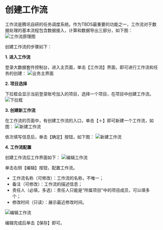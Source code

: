 
# 创建工作流
工作流是腾讯自研的任务调度系统。作为TBDS最重要的功能之一，工作流对于数据处理的基本流程包含数据接入，计算和数据导出三部分，如下图：
![工作流原理图](https://i.imgur.com/dYZ9YTq.png)

创建工作流的步骤如下：

**1. 进入工作流**

登录大数据套件控制台，进入主页面，单击【工作流】界面，即可进行工作流和任务的创建：
![业务主界面](https://i.imgur.com/u7nndSQ.png)

**2. 项目选择**

下拉框会显示当前登录账号加入的项目，选择一个项目，在项目中创建工作流。
![下拉框](https://i.imgur.com/tdnFsvP.png)

**3. 创建新工作流**

在工作流的页面中，有创建工作流的入口，单击【＋】即可新建一个工作流，如图：
![新建工作流](https://i.imgur.com/njHK8Ka.png)

依次填写信息后，单击【确定】按钮，如下图：
![新建工作流](https://i.imgur.com/aQBh88m.png)

**4. 工作流配置**

创建工作流后工作界面如下：
![编辑工作流](https://i.imgur.com/j14f8JV.png)

单击右侧【编辑】按钮，配置工作流。<br>

- 工作流名称（可修改）：工作流的名称，不唯一；<br>
- 备注（可修改）：工作流的描述信息；<br>
- 责任人（必填，多选）：责任人只能是“所属项目”中的项目成员，可以填多个；<br>
- 修改时间（只读）：展示最近修改时间。

![编辑工作流](https://i.imgur.com/AFF0uE7.png)

编辑完成后单击【保存】即可。

 
 

